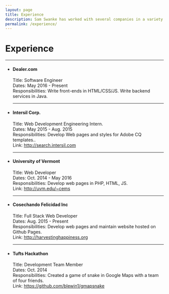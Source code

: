 ```yaml
---
layout: page
title: Experience
description: Sam Swanke has worked with several companies in a variety of roles, as well as team sizes and industries.
permalink: /experience/
---
```


<h1>Experience</h1>
<hr>
<ul class="exp">
	<li>
		<h4>Dealer.com</h4>
		<p>Title: Software Engineer<br>
		Dates: May 2016 - Present<br>
		Responsibilities: Write front-ends in HTML/CSS/JS. Write backend services in Java.</p>
		<hr>
	</li>
	<li>
		<h4>Intersil Corp.</h4>
		<p>Title: Web Development Engineering Intern.<br>
		Dates: May 2015 - Aug. 2015<br>
		Responsibilities: Develop Web pages and styles for Adobe CQ templates..<br>Link: <a href="http://search.intersil.com">http://search.intersil.com</a><br></p>
		<hr>
	</li>
	<li>
		<h4>University of Vermont</h4>
		<p>Title: Web Developer<br>
		Dates: Oct. 2014 - May 2016<br>
		Responsibilities: Develop web pages in PHP, HTML, JS.<br>
		Link: <a href="http://uvm.edu/~cems">http://uvm.edu/~cems</a><br></p>
		<hr>
	</li>
	<li>
		<h4>Cosechando Felicidad Inc</h4>
		<p>Title: Full Stack Web Developer<br>
		Dates: Aug. 2015 - Present<br>
		Responsibilities: Develop web pages and maintain website hosted on Github Pages.<br>
		Link: <a href="http://harvestinghappiness.org">http://harvestinghappiness.org</a><br></p>
		<hr>
	</li>
	<li>
		<h4>Tufts Hackathon</h4>
		<p>Title: Development Team Member<br>
		Dates: Oct. 2014<br>
		Responsibilities: Created a game of snake in Google Maps with a team of four friends.<br>Link: <a href="https://github.com/blewin1/gmapsnake">https://github.com/blewin1/gmapsnake</a><br></p>
	</li>
</ul>
